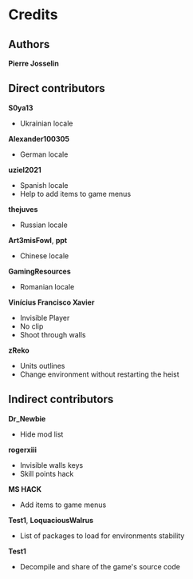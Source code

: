 # Credits

## Authors

**Pierre Josselin**

## Direct contributors

**S0ya13**

- Ukrainian locale

**Alexander100305**

- German locale

**uziel2021**

- Spanish locale
- Help to add items to game menus

**thejuves**

- Russian locale

**Art3misFowl**, **ppt**

- Chinese locale

**GamingResources**

- Romanian locale

**Vinícius Francisco Xavier**

- Invisible Player
- No clip
- Shoot through walls

**zReko**

- Units outlines    
- Change environment without restarting the heist

## Indirect contributors

**Dr_Newbie**

- Hide mod list

**rogerxiii**

- Invisible walls keys
- Skill points hack

**MS HACK**

- Add items to game menus

**Test1**, **LoquaciousWalrus**

- List of packages to load for environments stability

**Test1**

- Decompile and share of the game's source code
